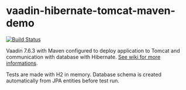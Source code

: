 # vaadin-hibernate-tomcat-maven-demo

[![Build Status](https://travis-ci.org/peterszatmary/vaadin-hibernate-tomcat-maven-demo.svg?branch=master)](https://travis-ci.org/peterszatmary/vaadin-hibernate-tomcat-maven-demo)


Vaadin 7.6.3 with Maven configured to deploy application to Tomcat and communication with database with Hibernate. [See wiki for more informations](https://github.com/peterszatmary/vaadin-hibernate-tomcat-maven-demo/wiki/Tomcat,-Hibernate,-Maven-with-Vaadin).

Tests are made with H2 in memory. Database schema is created automatically from JPA entities before test run.
